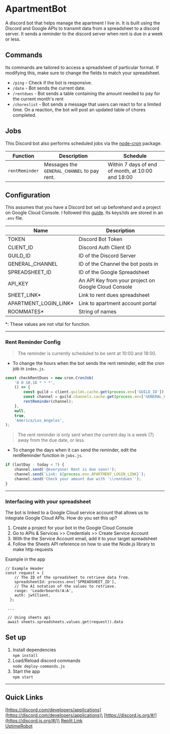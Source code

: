 # ApartmentBot
A discord bot that helps manage the apartment I live in. It is built using the Discord and Google APIs to transmit data from a spreadsheet to a discord server. It sends a reminder to the discord server when rent is due in a week or less.

## Commands
Its commands are tailored to access a spreadsheet of particular format. If modifying this, make sure to change the fields to match your spreadsheet.

- `/ping` - Check if the bot is responsive.
- `/date` - Bot sends the current date.
- `/rentdues` - Bot sends a table containing the amount needed to pay for the current month's rent
- `/choreslist` - Bot sends a message that users can react to for a limited time. On a reaction, the bot will post an updated table of chores completed. 

## Jobs
This Discord bot also performs scheduled jobs via the [node-cron](https://github.com/kelektiv/node-cron) package.

| Function | Description | Schedule |
|----------|-------------|----------|
|`rentReminder`| Messages the `GENERAL_CHANNEL` to pay rent. | Within 7 days of end of month, at 10:00 and 18:00 |


## Configuration
This assumes that you have a Discord bot set up beforehand and a project on Google Cloud Console. I followed this [guide](https://www.freecodecamp.org/news/create-a-discord-bot-with-javascript-nodejs/). Its keys/ids are stored in an `.env` file.

| Name      | Description |
| ----------- | ----------- |
| TOKEN      | Discord Bot Token       |
| CLIENT_ID   | Discord Auth Client ID        |
| GUILD_ID      | ID of the Discord Server       |
| GENERAL_CHANNEL      | ID of the Channel the bot posts in       |
| SPREADSHEET_ID   | ID of the Google Spreadsheet        |
| API_KEY   | An API Key from your project on Google Cloud Console        |
| SHEET_LINK*     | Link to rent dues spreadsheet       |
| APARTMENT_LOGIN_LINK*     | Link to apartment account portal       |
| ROOMMATES*     | String of names       |

 *: These values are not vital for function.
 
---
### Rent Reminder Config
> The reminder is currently scheduled to be sent at 10:00 and 18:00.

- To change the hours when the bot sends the rent reminder, edit the cron job in `index.js`.
```js
const checkRentDues = new cron.CronJob(
	'0 0 10,18 * * *',
	() => {
		const guild = client.guilds.cache.get(process.env['GUILD_ID']);
		const channel = guild.channels.cache.get(process.env['GENERAL_CHANNEL']);
		rentReminder(channel);
	},
	null,
	true,
	'America/Los_Angeles',
);
```

> The rent reminder is only sent when the current day is a week (7) away from the due date, or less.

- To change the days when it can send the reminder, edit the rentReminder function in `jobs.js`.
```js
if (lastDay - today < 7) {
	channel.send('@everyone! Rent is due soon!');
	channel.send(`Link: ${process.env.APARTMENT_LOGIN_LINK}`);
	channel.send('Check your amount due with `\\rentdues`');
}
```
---
### Interfacing with your spreadsheet
The bot is linked to a Google Cloud service account that allows us to integrate Google Cloud APIs. How do you set this up?
1. Create a project for your bot in the Google Cloud Console
2. Go to APIs & Services >> Credentials >> Create Service Account
3. With the the Service Account email, add it to your target spreadsheet
4. Follow the Sheets API reference on how to use the Node.js library to make http requests

Example in the app
```
// Example Header
const request = {
    // The ID of the spreadsheet to retrieve data from.
    spreadsheetId: process.env['SPREADSHEET_ID'],
    // The A1 notation of the values to retrieve.
    range: 'Leaderboards!A:A',
    auth: jwtClient,
  };
 
 ...
 
 // Using sheets api
 await sheets.spreadsheets.values.get(request)).data
```


## Set up
1. Install dependencies\
`npm install`
2. Load/Reload discord commands\
`node deploy-commands.js`
3. Start the app\
`npm start`
---
## Quick Links
[https://discord.com/developers/applications](https://discord.com/developers/applications)\
[https://discord.js.org/#/](https://discord.js.org/#/)\
[Replit Link](https://replit.com/@RobertAu/apartmentbot)\
[UptimeRobot](https://uptimerobot.com/dashboard)
